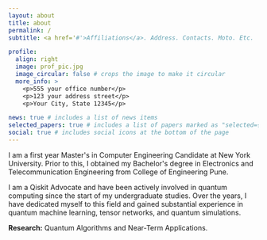 ```yaml
---
layout: about
title: about
permalink: /
subtitle: <a href='#'>Affiliations</a>. Address. Contacts. Moto. Etc.

profile:
  align: right
  image: prof_pic.jpg
  image_circular: false # crops the image to make it circular
  more_info: >
    <p>555 your office number</p>
    <p>123 your address street</p>
    <p>Your City, State 12345</p>

news: true # includes a list of news items
selected_papers: true # includes a list of papers marked as "selected={true}"
social: true # includes social icons at the bottom of the page
---
```


I am a first year Master's in Computer Engineering Candidate at New York University. Prior to this, I obtained my Bachelor's degree in Electronics and Telecommunication Engineering from College of Engineering Pune. 

I am a Qiskit Advocate and have been actively involved in quantum computing since the start of my undergraduate studies. Over the years, I have dedicated myself to this field and gained substantial experience in quantum machine learning, tensor networks, and quantum simulations.

**Research:** Quantum Algorithms and Near-Term Applications. 
